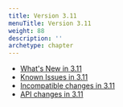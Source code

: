 ```yaml
---
title: Version 3.11
menuTitle: Version 3.11
weight: 88
description: ''
archetype: chapter
---
```

- [What's New in 3.11](whats-new-in-3-11.md)
- [Known Issues in 3.11](known-issues-in-3-11.md)
- [Incompatible changes in 3.11](incompatible-changes-in-3-11.md)
- [API changes in 3.11](api-changes-in-3-11.md)
